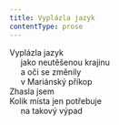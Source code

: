 ```yaml
---
title: Vyplázla jazyk
contentType: prose
---
```


Vyplázla jazyk  
     jako neutěšenou krajinu  
     a oči se změnily  
     v Mariánský příkop  
Zhasla jsem  
Kolik místa jen potřebuje  
     na takový výpad
